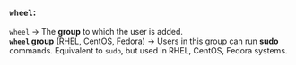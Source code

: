 ### **`wheel`**:    
`wheel` → The **group** to which the user is added.  
**`wheel` group** (RHEL, CentOS, Fedora) → Users in this group can run **sudo** commands. Equivalent to `sudo`, but used in RHEL, CentOS, Fedora systems.  